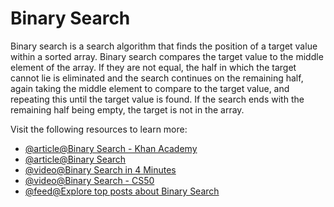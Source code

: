 # Binary Search

Binary search is a search algorithm that finds the position of a target value within a sorted array. Binary search compares the target value to the middle element of the array. If they are not equal, the half in which the target cannot lie is eliminated and the search continues on the remaining half, again taking the middle element to compare to the target value, and repeating this until the target value is found. If the search ends with the remaining half being empty, the target is not in the array.

Visit the following resources to learn more:

- [@article@Binary Search - Khan Academy](https://www.khanacademy.org/computing/computer-science/algorithms/binary-search/a/binary-search)
- [@article@Binary Search](https://www.topcoder.com/thrive/articles/Binary%20Search)
- [@video@Binary Search in 4 Minutes](https://www.youtube.com/watch?v=fDKIpRe8GW4&feature=youtu.be)
- [@video@Binary Search - CS50](https://www.youtube.com/watch?v=D5SrAga1pno)
- [@feed@Explore top posts about Binary Search](https://app.daily.dev/tags/binary-search?ref=roadmapsh)